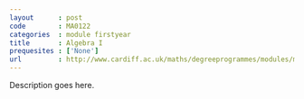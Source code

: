 ```yaml
---
layout      : post
code        : MA0122
categories  : module firstyear
title       : Algebra I
prequesites : ['None']
url         : http://www.cardiff.ac.uk/maths/degreeprogrammes/modules/ma0122.html
---
```


Description goes here.

